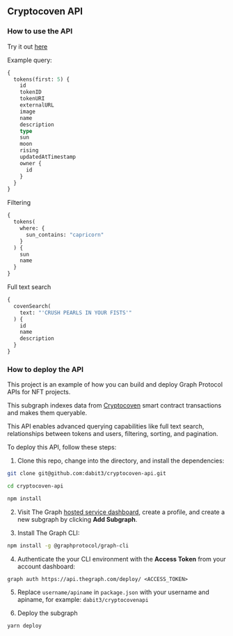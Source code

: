 ## Cryptocoven API

### How to use the API

Try it out [here](https://thegraph.com/hosted-service/subgraph/dabit3/cryptocovenapi)

Example query:

```graphql
{
  tokens(first: 5) {
    id
    tokenID
    tokenURI
    externalURL
    image 
    name 
    description
    type 
    sun 
    moon 
    rising 
    updatedAtTimestamp 
    owner {
      id 
    }
  }
}

```

Filtering

```graphql
{
  tokens(
    where: {
      sun_contains: "capricorn"
    }
  ) {
    sun 
    name
  }
}
```

Full text search

```graphql
{
  covenSearch(
    text: "'CRUSH PEARLS IN YOUR FISTS'"
  ) {
    id
    name
    description
  }
}
```


### How to deploy the API

This project is an example of how you can build and deploy Graph Protocol APIs for NFT projects.

This subgraph indexes data from [Cryptocoven](https://etherscan.io/address/0x5180db8F5c931aaE63c74266b211F580155ecac8) smart contract transactions and makes them queryable.

This API enables advanced querying capabilities like full text search, relationships between tokens and users, filtering, sorting, and pagination.

To deploy this API, follow these steps:

1. Clone this repo, change into the directory, and install the dependencies:

```sh
git clone git@github.com:dabit3/cryptocoven-api.git

cd cryptocoven-api

npm install
```

2. Visit The Graph [hosted service dashboard](https://thegraph.com/hosted-service/), create a profile, and create a new subgraph by clicking __Add Subgraph__.

3. Install The Graph CLI:

```sh
npm install -g @graphprotocol/graph-cli
```

4. Authenticate the your CLI environment with the __Access Token__ from your account dashboard:

```
graph auth https://api.thegraph.com/deploy/ <ACCESS_TOKEN>
```

5. Replace `username/apiname` in `package.json` with your username and apiname, for example: `dabit3/cryptocovenapi`

6. Deploy the subgraph

```sh
yarn deploy
```